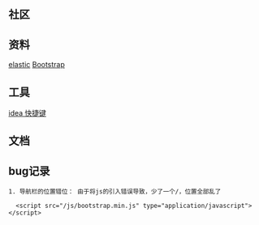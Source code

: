 ## 社区

## 资料
[elastic](https://elasticsearch.cn/explore)
[Bootstrap](https://v3.bootcss.com/getting-started/)


## 工具
[idea 快捷键](https://www.jianshu.com/p/454c71172c46)

## 文档



## bug记录
    1. 导航栏的位置错位： 由于将js的引入错误导致，少了一个/，位置全部乱了
    
      <script src="/js/bootstrap.min.js" type="application/javascript"></script>